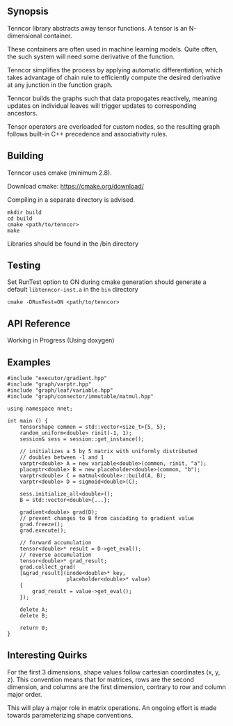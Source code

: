 ## Synopsis
          
Tenncor library abstracts away tensor functions. 
A tensor is an N-dimensional container. 

These containers are often used in machine learning models.
Quite often, the such system will need some derivative of the function. 

Tenncor simplifies the process by applying automatic differentiation, 
which takes advantage of chain rule to efficiently compute the desired derivative 
at any junction in the function graph. 

Tenncor builds the graphs such that data propogates reactively, 
meaning updates on individual leaves will trigger updates to corresponding ancestors.

Tensor operators are overloaded for custom nodes, 
so the resulting graph follows built-in C++ precedence and associativity rules.

## Building

Tenncor uses cmake (minimum 2.8). 

Download cmake: https://cmake.org/download/

Compiling in a separate directory is advised.

    mkdir build
    cd build
    cmake <path/to/tenncor>
    make

Libraries should be found in the /bin directory

## Testing

Set RunTest option to ON during cmake generation should generate a default `libtenncor-inst.a` in the `bin` directory

    cmake -DRunTest=ON <path/to/tenncor>

## API Reference

Working in Progress (Using doxygen)

## Examples

    #include "executor/gradient.hpp"
    #include "graph/varptr.hpp"
    #include "graph/leaf/variable.hpp"
    #include "graph/connector/immutable/matmul.hpp"
    
    using namespace nnet;
    
    int main () {
        tensorshape common = std::vector<size_t>{5, 5};
        random_uniform<double> rinit(-1, 1);
	    session& sess = session::get_instance();
    
        // initializes a 5 by 5 matrix with uniformly distributed
        // doubles between -1 and 1
        varptr<double> A = new variable<double>(common, rinit, "a");
        placeptr<double> B = new placeholder<double>(common, "b");
        varptr<double> C = matmul<double>::build(A, B);
        varptr<double> D = sigmoid<double>(C);
        
        sess.initialize_all<double>();
        B = std::vector<double>{...};
        
        gradient<double> grad(D);
        // prevent changes to B from cascading to gradient value
        grad.freeze();
        grad.execute();
        
        // forward accumulation
        tensor<double>* result = D->get_eval();
        // reverse accumulation
        tensor<double>* grad_result;
        grad.collect_grad(
        [&grad_result](inode<double>* key, 
                       placeholder<double>* value)
        {
            grad_result = value->get_eval();
        });
        
        delete A;
        delete B;
        
        return 0;
    } 

## Interesting Quirks

For the first 3 dimensions, shape values follow cartesian coordinates (x, y, z). 
This convention means that for matrices, rows are the second dimension, and columns are the first dimension, 
contrary to row and column major order. 

This will play a major role in matrix operations. An ongoing effort is made towards parameterizing shape conventions.
